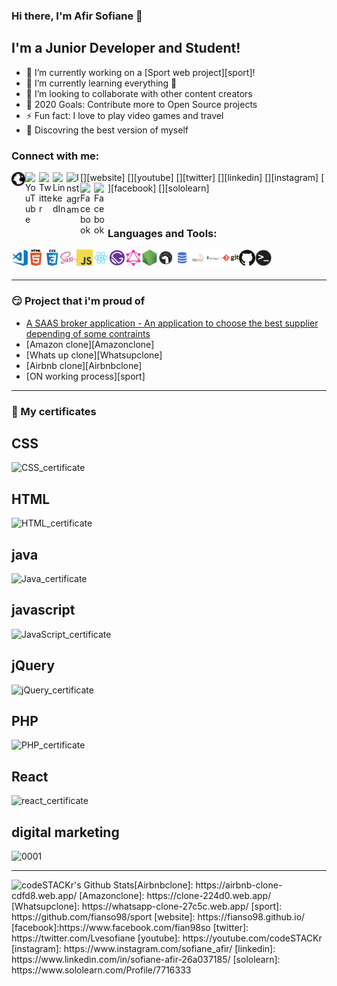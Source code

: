 ### Hi there, I'm Afir Sofiane 👋

## I'm a Junior Developer and Student!

- 🔭 I’m currently working on a [Sport web project][sport]!
- 🌱 I’m currently learning everything 🤣
- 👯 I’m looking to collaborate with other content creators
- 🥅 2020 Goals: Contribute more to Open Source projects
- ⚡ Fun fact: I love to play video games and travel
- 💪 Discovring the best version of myself

### Connect with me:

[<img align="left" alt="fianso.com" width="22px" src="https://raw.githubusercontent.com/iconic/open-iconic/master/svg/globe.svg" />][website]
[<img align="left" alt="YouTube" width="22px" src="https://cdn.jsdelivr.net/npm/simple-icons@v3/icons/youtube.svg" />][youtube]
[<img align="left" alt="Twitter" width="22px" src="https://cdn.jsdelivr.net/npm/simple-icons@v3/icons/twitter.svg" />][twitter]
[<img align="left" alt="LinkedIn" width="22px" src="https://cdn.jsdelivr.net/npm/simple-icons@v3/icons/linkedin.svg" />][linkedin]
[<img align="left" alt="Instagram" width="22px" src="https://cdn.jsdelivr.net/npm/simple-icons@v3/icons/instagram.svg" />][instagram]
[<img align="left" alt="Facebook" width="22px" src="https://cdn.jsdelivr.net/npm/simple-icons@3.4.0/icons/facebook.svg" />][facebook]
[<img align="left" alt="Facebook" width="22px" src="https://www.sololearn.com/images/fb-story-icon.jpg" />][sololearn]

<br />

### Languages and Tools:

<img align="left" alt="Visual Studio Code" width="26px" src="https://raw.githubusercontent.com/github/explore/80688e429a7d4ef2fca1e82350fe8e3517d3494d/topics/visual-studio-code/visual-studio-code.png" />
<img align="left" alt="HTML5" width="26px" src="https://raw.githubusercontent.com/github/explore/80688e429a7d4ef2fca1e82350fe8e3517d3494d/topics/html/html.png" />
<img align="left" alt="CSS3" width="26px" src="https://raw.githubusercontent.com/github/explore/80688e429a7d4ef2fca1e82350fe8e3517d3494d/topics/css/css.png" />
<img align="left" alt="Sass" width="26px" src="https://raw.githubusercontent.com/github/explore/80688e429a7d4ef2fca1e82350fe8e3517d3494d/topics/sass/sass.png" />
<img align="left" alt="JavaScript" width="26px" src="https://raw.githubusercontent.com/github/explore/80688e429a7d4ef2fca1e82350fe8e3517d3494d/topics/javascript/javascript.png" />
<img align="left" alt="React" width="26px" src="https://raw.githubusercontent.com/github/explore/80688e429a7d4ef2fca1e82350fe8e3517d3494d/topics/react/react.png" />
<img align="left" alt="Gatsby" width="26px" src="https://raw.githubusercontent.com/github/explore/e94815998e4e0713912fed477a1f346ec04c3da2/topics/gatsby/gatsby.png" />
<img align="left" alt="GraphQL" width="26px" src="https://raw.githubusercontent.com/github/explore/80688e429a7d4ef2fca1e82350fe8e3517d3494d/topics/graphql/graphql.png" />
<img align="left" alt="Node.js" width="26px" src="https://raw.githubusercontent.com/github/explore/80688e429a7d4ef2fca1e82350fe8e3517d3494d/topics/nodejs/nodejs.png" />
<img align="left" alt="Deno" width="26px" src="https://raw.githubusercontent.com/github/explore/361e2821e2dea67711cde99c9c40ed357061cf27/topics/deno/deno.png" />
<img align="left" alt="SQL" width="26px" src="https://raw.githubusercontent.com/github/explore/80688e429a7d4ef2fca1e82350fe8e3517d3494d/topics/sql/sql.png" />
<img align="left" alt="MySQL" width="26px" src="https://raw.githubusercontent.com/github/explore/80688e429a7d4ef2fca1e82350fe8e3517d3494d/topics/mysql/mysql.png" />
<img align="left" alt="MongoDB" width="26px" src="https://raw.githubusercontent.com/github/explore/80688e429a7d4ef2fca1e82350fe8e3517d3494d/topics/mongodb/mongodb.png" />
<img align="left" alt="Git" width="26px" src="https://raw.githubusercontent.com/github/explore/80688e429a7d4ef2fca1e82350fe8e3517d3494d/topics/git/git.png" />
<img align="left" alt="GitHub" width="26px" src="https://raw.githubusercontent.com/github/explore/78df643247d429f6cc873026c0622819ad797942/topics/github/github.png" />
<img align="left" alt="HTML5" width="26px" src="https://raw.githubusercontent.com/github/explore/80688e429a7d4ef2fca1e82350fe8e3517d3494d/topics/terminal/terminal.png" />

<br />
<br />

---

### 😏 Project that i'm proud of

<!-- Project:START -->

- [A SAAS broker application - An application to choose the best supplier depending of some contraints ](https://github.com/fianso98/SAAS_APP_BROKER)
- [Amazon clone][Amazonclone]
- [Whats up clone][Whatsupclone]
- [Airbnb clone][Airbnbclone]
- [ON working process][sport]
<!-- Project:END -->

---

### 📕 My certificates

<!-- Certificates:START -->

## CSS

![CSS_certificate](https://user-images.githubusercontent.com/45125773/89904361-bd1a5c00-dbe0-11ea-8b4d-069552933c39.jpg)

## HTML

![HTML_certificate](https://user-images.githubusercontent.com/45125773/89904370-bf7cb600-dbe0-11ea-88d2-01708f858587.jpg)

## java

![Java_certificate](https://user-images.githubusercontent.com/45125773/89904379-c1467980-dbe0-11ea-85c8-a2126c325724.jpg)

## javascript

![JavaScript_certificate](https://user-images.githubusercontent.com/45125773/89904384-c3103d00-dbe0-11ea-91f3-3df46222c0b0.jpg)

## jQuery

![jQuery_certificate](https://user-images.githubusercontent.com/45125773/89904386-c4416a00-dbe0-11ea-98c9-d82388d1856d.jpg)

## PHP

![PHP_certificate](https://user-images.githubusercontent.com/45125773/89904395-c60b2d80-dbe0-11ea-99a5-78f092683e8c.jpg)

## React

![react_certificate](https://user-images.githubusercontent.com/45125773/89904398-c7d4f100-dbe0-11ea-80e0-b97eda7c71bf.jpg)

## digital marketing

![0001](https://user-images.githubusercontent.com/45125773/89906644-8d208800-dbe3-11ea-9951-e0ede74f0cb0.jpg)

<!-- Certificates:END -->

---

<img align="left" alt="codeSTACKr's Github Stats" src="https://github-readme-stats.vercel.app/api?username=fianso98&show_icons=true&hide_border=true" />
[Airbnbclone]: https://airbnb-clone-cdfd8.web.app/
[Amazonclone]: https://clone-224d0.web.app/
[Whatsupclone]: https://whatsapp-clone-27c5c.web.app/
[sport]: https://github.com/fianso98/sport
[website]: https://fianso98.github.io/
[facebook]:https://www.facebook.com/fian98so
[twitter]: https://twitter.com/Lvesofiane
[youtube]: https://youtube.com/codeSTACKr
[instagram]: https://www.instagram.com/sofiane_afir/
[linkedin]: https://www.linkedin.com/in/sofiane-afir-26a037185/
[sololearn]: https://www.sololearn.com/Profile/7716333
